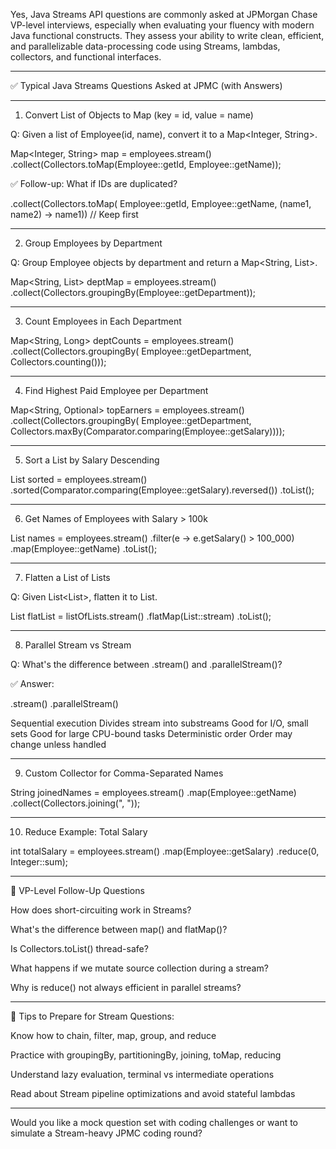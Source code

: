 Yes, Java Streams API questions are commonly asked at JPMorgan Chase VP-level interviews, especially when evaluating your fluency with modern Java functional constructs. They assess your ability to write clean, efficient, and parallelizable data-processing code using Streams, lambdas, collectors, and functional interfaces.


---

✅ Typical Java Streams Questions Asked at JPMC (with Answers)


---

1. Convert List of Objects to Map (key = id, value = name)

Q: Given a list of Employee(id, name), convert it to a Map<Integer, String>.

Map<Integer, String> map = 
    employees.stream()
             .collect(Collectors.toMap(Employee::getId, Employee::getName));

✅ Follow-up: What if IDs are duplicated?

.collect(Collectors.toMap(
    Employee::getId,
    Employee::getName,
    (name1, name2) -> name1)) // Keep first


---

2. Group Employees by Department

Q: Group Employee objects by department and return a Map<String, List<Employee>>.

Map<String, List<Employee>> deptMap =
    employees.stream()
             .collect(Collectors.groupingBy(Employee::getDepartment));


---

3. Count Employees in Each Department

Map<String, Long> deptCounts =
    employees.stream()
             .collect(Collectors.groupingBy(
                 Employee::getDepartment,
                 Collectors.counting()));


---

4. Find Highest Paid Employee per Department

Map<String, Optional<Employee>> topEarners =
    employees.stream()
             .collect(Collectors.groupingBy(
                 Employee::getDepartment,
                 Collectors.maxBy(Comparator.comparing(Employee::getSalary))));


---

5. Sort a List by Salary Descending

List<Employee> sorted =
    employees.stream()
             .sorted(Comparator.comparing(Employee::getSalary).reversed())
             .toList();


---

6. Get Names of Employees with Salary > 100k

List<String> names =
    employees.stream()
             .filter(e -> e.getSalary() > 100_000)
             .map(Employee::getName)
             .toList();


---

7. Flatten a List of Lists

Q: Given List<List<String>>, flatten it to List<String>.

List<String> flatList =
    listOfLists.stream()
               .flatMap(List::stream)
               .toList();


---

8. Parallel Stream vs Stream

Q: What's the difference between .stream() and .parallelStream()?

✅ Answer:

.stream()	.parallelStream()

Sequential execution	Divides stream into substreams
Good for I/O, small sets	Good for large CPU-bound tasks
Deterministic order	Order may change unless handled



---

9. Custom Collector for Comma-Separated Names

String joinedNames =
    employees.stream()
             .map(Employee::getName)
             .collect(Collectors.joining(", "));


---

10. Reduce Example: Total Salary

int totalSalary =
    employees.stream()
             .map(Employee::getSalary)
             .reduce(0, Integer::sum);


---

🚨 VP-Level Follow-Up Questions

How does short-circuiting work in Streams?

What's the difference between map() and flatMap()?

Is Collectors.toList() thread-safe?

What happens if we mutate source collection during a stream?

Why is reduce() not always efficient in parallel streams?



---

🧠 Tips to Prepare for Stream Questions:

Know how to chain, filter, map, group, and reduce

Practice with groupingBy, partitioningBy, joining, toMap, reducing

Understand lazy evaluation, terminal vs intermediate operations

Read about Stream pipeline optimizations and avoid stateful lambdas



---

Would you like a mock question set with coding challenges or want to simulate a Stream-heavy JPMC coding round?

